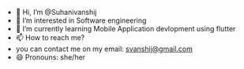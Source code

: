 - 👋 Hi, I’m @Suhanivanshij
- 👀 I’m interested in Software engineering
- 🌱 I’m currently learning Mobile Application devlopment using flutter
- 📫 How to reach me?
- you can contact me on my email: svanshij@gmail.com
- 😄 Pronouns: she/her

<!---
Suhanivanshij/Suhanivanshij is a ✨ special ✨ repository because its `README.md` (this file) appears on your GitHub profile.
You can click the Preview link to take a look at your changes.
--->
